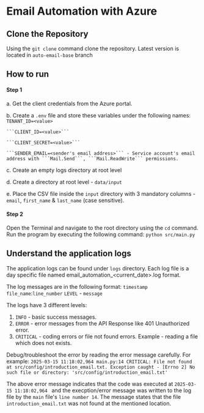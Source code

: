 # Email Automation with Azure

## Clone the Repository
Using the ```git clone``` command clone the repository.
Latest version is located in ```auto-email-base``` branch


## How to run

#### Step 1
a. Get the client credentials from the Azure portal.

b. Create a ```.env``` file and store these variables under the following names:
    ```TENANT_ID=<value>```
    
    ```CLIENT_ID=<value>```
    
    ```CLIENT_SECRET=<value>```
    
    ```SENDER_EMAIL=<sender's email address>``` - Service account's email address with ```Mail.Send```, ```Mail.ReadWrite``` permissions.

c. Create an empty logs directory at root level

d. Create a directory at root level - ```data/input```

e. Place the CSV file inside the ```input``` directory with 3 mandatory columns - ```email```, ```first_name``` & ```last_name``` (case sensitive).

#### Step 2
Open the Terminal and navigate to the root directory using the ```cd``` command.
Run the program by executing the following command:
```python src/main.py```

## Understand the application logs

The application logs can be found under ```logs``` directory. Each log file is a day specific file named email_automation_<current_date>.log format.

The log messages are in the following format:
```timestamp``` ```file_name```:```line_number``` ```LEVEL``` - ```message```

The logs have 3 different levels:
1. ```INFO``` - basic success messages.
2. ```ERROR``` - error messages from the API Response like 401 Unauthorized error.
3. ```CRITICAL``` - coding errors or file not found errors. Example - reading a file which does not exists.

Debug/troubleshoot the error by reading the error message carefully.
For example: 
```2025-03-15 11:18:02,964 main.py:14 CRITICAL: File not found at src/config/introduction_email.txt. Exception caught - [Errno 2] No such file or directory: 'src/config/introduction_email.txt'```

The above error message indicates that the code was executed at ```2025-03-15 11:18:02,964 ``` and the execption/error message was written to the log file by the ```main``` file's ```line number 14```. The message states that the file ```introduction_email.txt``` was not found at the mentioned location.
